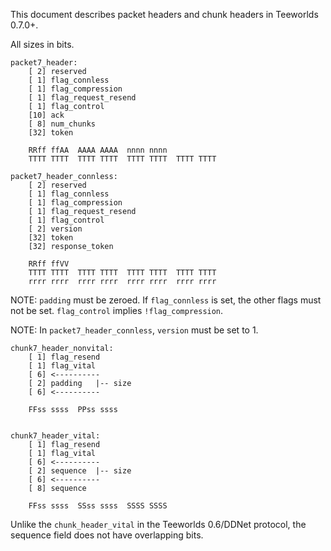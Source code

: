 This document describes packet headers and chunk headers in Teeworlds 0.7.0+.

All sizes in bits.

    packet7_header:
        [ 2] reserved
        [ 1] flag_connless
        [ 1] flag_compression
        [ 1] flag_request_resend
        [ 1] flag_control
        [10] ack
        [ 8] num_chunks
        [32] token

        RRff ffAA  AAAA AAAA  nnnn nnnn
        TTTT TTTT  TTTT TTTT  TTTT TTTT  TTTT TTTT

    packet7_header_connless:
        [ 2] reserved
        [ 1] flag_connless
        [ 1] flag_compression
        [ 1] flag_request_resend
        [ 1] flag_control
        [ 2] version
        [32] token
        [32] response_token

        RRff ffVV
        TTTT TTTT  TTTT TTTT  TTTT TTTT  TTTT TTTT
        rrrr rrrr  rrrr rrrr  rrrr rrrr  rrrr rrrr

NOTE: `padding` must be zeroed. If `flag_connless` is set, the other flags must
not be set. `flag_control` implies `!flag_compression`.

NOTE: In `packet7_header_connless`, `version` must be set to 1.

    chunk7_header_nonvital:
        [ 1] flag_resend
        [ 1] flag_vital
        [ 6] <----------
        [ 2] padding   |-- size
        [ 6] <----------

        FFss ssss  PPss ssss


    chunk7_header_vital:
        [ 1] flag_resend
        [ 1] flag_vital
        [ 6] <----------
        [ 2] sequence  |-- size
        [ 6] <----------
        [ 8] sequence

        FFss ssss  SSss ssss  SSSS SSSS

Unlike the `chunk_header_vital` in the Teeworlds 0.6/DDNet protocol, the
sequence field does not have overlapping bits.
